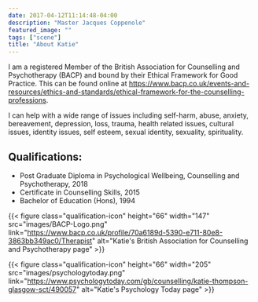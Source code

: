 ```yaml
---
date: 2017-04-12T11:14:48-04:00
description: "Master Jacques Coppenole"
featured_image: ""
tags: ["scene"]
title: "About Katie"
---
```

I am a registered Member of the British Association for Counselling and Psychotherapy (BACP) and bound by their Ethical Framework for Good Practice. This can be found online at https://www.bacp.co.uk/events-and-resources/ethics-and-standards/ethical-framework-for-the-counselling-professions.

I can help with a wide range of issues including self-harm, abuse, anxiety, bereavement, depression, loss, trauma, health related issues, cultural issues, identity issues, self esteem, sexual identity, sexuality, spirituality.

## Qualifications:
- Post Graduate Diploma in Psychological Wellbeing, Counselling and Psychotherapy, 2018
- Certificate in Counselling Skills, 2015
- Bachelor of Education (Hons), 1994

{{< figure class="qualification-icon" height="66" width="147" src="images/BACP-Logo.png" link="https://www.bacp.co.uk/profile/70a6189d-5390-e711-80e8-3863bb349ac0/Therapist" alt="Katie's British Association for Counselling and Psychotherapy page" >}}

{{< figure class="qualification-icon" height="66" width="205" src="images/psychologytoday.png" link="https://www.psychologytoday.com/gb/counselling/katie-thompson-glasgow-sct/490057" alt="Katie's Psychology Today page" >}}

<!--more--> 

&nbsp;